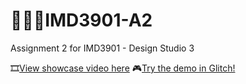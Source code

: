# 👩🏼‍💻IMD3901-A2
<p>Assignment 2 for IMD3901 - Design Studio 3</p>
🎞️<a href="https://youtu.be/OEDN-JON9y8">View showcase video here</a>
🎮<a href="https://collect-apples.glitch.me">Try the demo in Glitch!</a>
